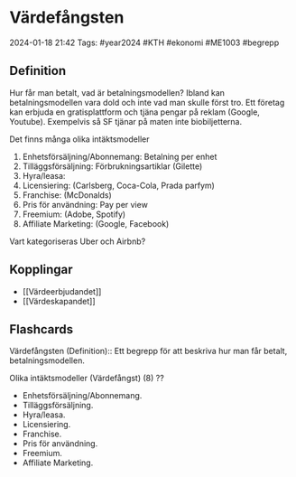 # Värdefångsten

2024-01-18 21:42
Tags: #year2024 #KTH #ekonomi #ME1003 #begrepp

## Definition

Hur får man betalt, vad är betalningsmodellen? Ibland kan betalningsmodellen vara dold och inte vad man skulle först tro. Ett företag kan erbjuda en gratisplattform och tjäna pengar på reklam (Google, Youtube). Exempelvis så SF tjänar på maten inte biobiljetterna.

Det finns många olika intäktsmodeller

1. Enhetsförsäljning/Abonnemang: Betalning per enhet
2. Tilläggsförsäljning: Förbrukningsartiklar (Gilette)
3. Hyra/leasa:
4. Licensiering: (Carlsberg, Coca-Cola, Prada parfym)
5. Franchise: (McDonalds)
6. Pris för användning: Pay per view
7. Freemium: (Adobe, Spotify)
8. Affiliate Marketing: (Google, Facebook)

Vart kategoriseras Uber och Airbnb?

## Kopplingar

- [[Värdeerbjudandet]]
- [[Värdeskapandet]]

## Flashcards

Värdefångsten (Definition):: Ett begrepp för att beskriva hur man får betalt, betalningsmodellen.
<!--SR:!2024-01-24,1,210!2024-01-25,2,230-->

Olika intäktsmodeller (Värdefångst) (8)
??
- Enhetsförsäljning/Abonnemang.
- Tilläggsförsäljning.
- Hyra/leasa.
- Licensiering.
- Franchise.
- Pris för användning.
- Freemium.
- Affiliate Marketing.
<!--SR:!2024-01-24,1,210-->
